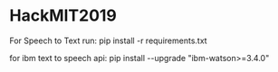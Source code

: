 # HackMIT2019

For Speech to Text run: 
pip install -r requirements.txt

for ibm text to speech api:
pip install --upgrade "ibm-watson>=3.4.0" 
